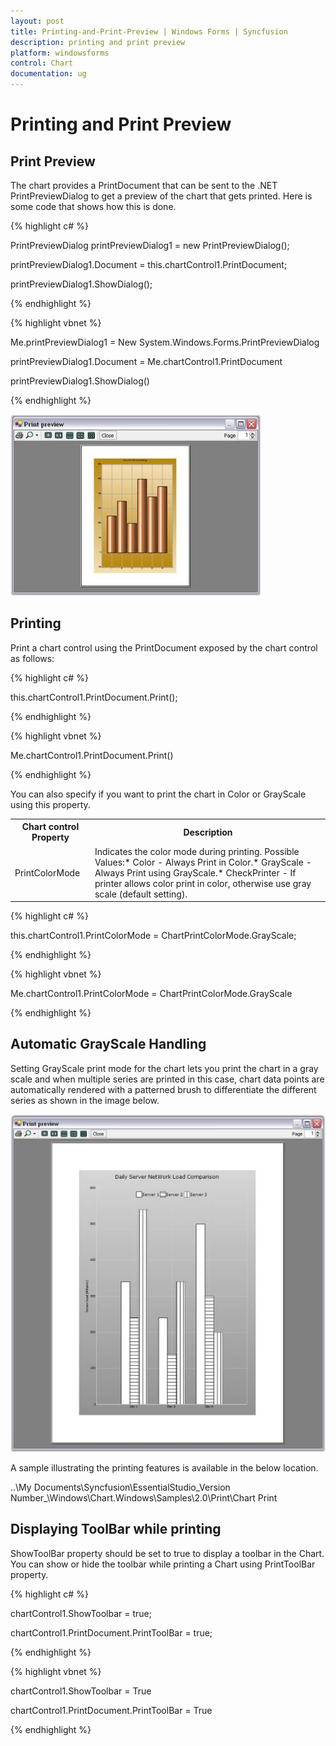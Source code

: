 ```yaml
---
layout: post
title: Printing-and-Print-Preview | Windows Forms | Syncfusion
description: printing and print preview 
platform: windowsforms
control: Chart
documentation: ug
---
```


# Printing and Print Preview 

## Print Preview

The chart provides a PrintDocument that can be sent to the .NET PrintPreviewDialog to get a preview of the chart that gets printed. Here is some code that shows how this is done.


{% highlight c# %}

PrintPreviewDialog printPreviewDialog1 = new PrintPreviewDialog();

printPreviewDialog1.Document = this.chartControl1.PrintDocument;

printPreviewDialog1.ShowDialog();

{% endhighlight %}

{% highlight vbnet %}

Me.printPreviewDialog1 = New System.Windows.Forms.PrintPreviewDialog

printPreviewDialog1.Document = Me.chartControl1.PrintDocument

printPreviewDialog1.ShowDialog()

{% endhighlight %}

![](Printing-and-Print-Preview_images/Printing-and-Print-Preview_img1.jpeg)



## Printing
Print a chart control using the PrintDocument exposed by the chart control as follows:



{% highlight c# %}

this.chartControl1.PrintDocument.Print();

{% endhighlight %}

{% highlight vbnet %}

Me.chartControl1.PrintDocument.Print()

{% endhighlight %}


You can also specify if you want to print the chart in Color or GrayScale using this property.


<table>
<tr>
<th>
Chart control Property</th><th>
Description</th></tr>
<tr>
<td>
PrintColorMode</td><td>
Indicates the color mode during printing. Possible Values:* Color - Always Print in Color.* GrayScale - Always Print using GrayScale.* CheckPrinter - If printer allows color print in color, otherwise use gray scale (default setting).</td></tr>
</table>


{% highlight c# %}

this.chartControl1.PrintColorMode = ChartPrintColorMode.GrayScale;

{% endhighlight %}

{% highlight vbnet %}

Me.chartControl1.PrintColorMode = ChartPrintColorMode.GrayScale

{% endhighlight %}


## Automatic GrayScale Handling

Setting GrayScale print mode for the chart lets you print the chart in a gray scale and when multiple series are printed in this case, chart data points are automatically rendered with a patterned brush to differentiate the different series as shown in the image below.



![](Printing-and-Print-Preview_images/Printing-and-Print-Preview_img2.jpeg)



A sample illustrating the printing features is available in the below location.

..\My Documents\Syncfusion\EssentialStudio\_Version Number_\Windows\Chart.Windows\Samples\2.0\Print\Chart Print

## Displaying ToolBar while printing

ShowToolBar property should be set to true to display a toolbar in the Chart. You can show or hide the toolbar while printing a Chart using PrintToolBar property. 



{% highlight c# %}

chartControl1.ShowToolbar = true;

chartControl1.PrintDocument.PrintToolBar = true;

{% endhighlight %}

{% highlight vbnet %}

chartControl1.ShowToolbar = True

chartControl1.PrintDocument.PrintToolBar = True

{% endhighlight %}